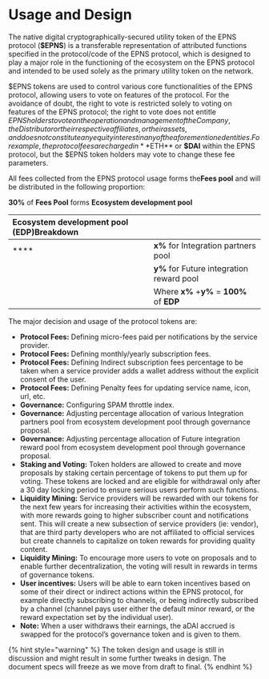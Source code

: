 # Usage and Design

The native digital cryptographically-secured utility token of the EPNS protocol \(**$EPNS**\) is a transferable representation of attributed functions specified in the protocol/code of the EPNS protocol, which is designed to play a major role in the functioning of the ecosystem on the EPNS protocol and intended to be used solely as the primary utility token on the network.

$EPNS tokens are used to control various core functionalities of the EPNS protocol, allowing users to vote on features of the protocol. For the avoidance of doubt, the right to vote is restricted solely to voting on features of the EPNS protocol; the right to vote does not entitle $EPNS holders to vote on the operation and management of the Company, the Distributor or their respective affiliates, or their assets, and does not constitute any equity interest in any of the aforementioned entities. For example, the protocol fees are charged in **$ETH** or **$DAI** within the EPNS protocol, but the $EPNS token holders may vote to change these fee parameters.

All fees collected from the EPNS protocol usage forms the ​**Fees pool** ​and will be distributed in the following proportion:

**30%​** of **Fees Pool** forms **Ecosystem development pool**

| **Ecosystem development pool \(EDP\)​ Breakdown** |  |
| :--- | :--- |
| \*\*\*\* | **x%**​ for Integration partners pool |
|  | **y%**​ for Future integration reward pool |
|  | Where​ **x%**​ + **​y%**​ = ​**100%​** of **E​DP** |

The major decision and usage of the protocol tokens are:

* **Protocol Fees:** ​Defining micro-fees paid per notifications by the service provider.
* **Protocol Fees:** ​Defining monthly/yearly subscription fees.
* **Protocol Fees:** ​Defining Indirect subscription fees percentage to be taken when a service provider adds a wallet address without the explicit consent of the user.
* **Protocol Fees:​** Defining Penalty fees for updating service name, icon, url, etc.
* **Governance:** ​Configuring SPAM throttle index.
* **Governance:**​ Adjusting percentage allocation of various Integration partners pool from ecosystem development pool through governance proposal.
* **Governance:** ​Adjusting percentage allocation of Future integration reward pool from ecosystem development pool through governance proposal.
* **Staking and Voting:** ​Token holders are allowed to create and move proposals by staking certain percentage of tokens to put them up for voting. These tokens are locked and are eligible for withdrawal only after a 30 day locking period to ensure serious users perform such functions.
* **Liquidity Mining:​** Service providers will be rewarded with our tokens for the next few years for increasing their activities within the ecosystem, with more rewards going to higher subscriber count and notifications sent. This will create a new subsection of service providers \(ie: vendor\), that are third party developers who are not affiliated to official services but create channels to capitalize on token rewards for providing quality content.
* **Liquidity Mining:** ​To encourage more users to vote on proposals and to enable further decentralization, the voting will result in rewards in terms of governance tokens.
* **User incentives:** Users will be able to earn token incentives based on some of their direct or indirect actions within the EPNS protocol, for example directly subscribing to channels, or being indirectly subscribed by a channel \(channel pays user either the default minor reward, or the reward expectation set by the individual user\).
* **Note:** ​When a user withdraws their earnings, the aDAI accrued is swapped for the protocol’s governance token and is given to them.

{% hint style="warning" %}
The token design and usage is still in discussion and might result in some further tweaks in design. The document specs will freeze as we move from draft to final.
{% endhint %}

